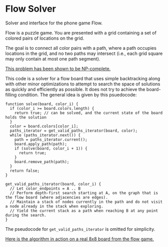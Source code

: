 # Flow Solver
Solver and interface for the phone game Flow.

Flow is a puzzle game.
You are presented with a grid containing a set of colored pairs of locations on the grid.

The goal is to connect all color pairs with a path, where a path occupies locations in the grid, and no two paths may intersect (i.e., each grid square may only contain at most one path segment).

[This problem has been shown to be NP-complete.](https://en.wikipedia.org/wiki/Numberlink)

This code is a solver for a flow board that uses simple backtracking along with other minor optimizations to attempt to search the space of solutions as quickly and efficiently as possible. It does not try to achieve the board-filling condition. The general idea is given by this psuedocode:

```
function solve(board, color_i) {
  if (color_i >= board.colors.length) {
    return true; // can be solved, and the current state of the board holds the solution
  }
  color = board.colors[color_i];
  paths_iterator = get_valid_paths_iterator(board, color);
  while (paths_iterator.next()) {
    path = paths_iterator.current();
    board.apply_path(path);
    if (solve(board, color_i + 1)) {
      return true;
    }
    board.remove_path(path);
  }
  return false;
}

get_valid_paths_iterator(board, color_i) {
  // Let color_endpoints = A .. B
  // Perform depth-first search starting at A, on the graph that is the flow board (where adjacencies are edges).
  // Maintain a stack of nodes currently in the path and do not visit a node already in the stack when exploring.
  // Yield the current stack as a path when reaching B at any point during the search.
}
```

The pseudocode for `get_valid_paths_iterator` is omitted for simplicity.

[Here is the algorithm in action on a real 8x8 board from the flow game.](https://gfycat.com/MajesticSneakyBaboon)
